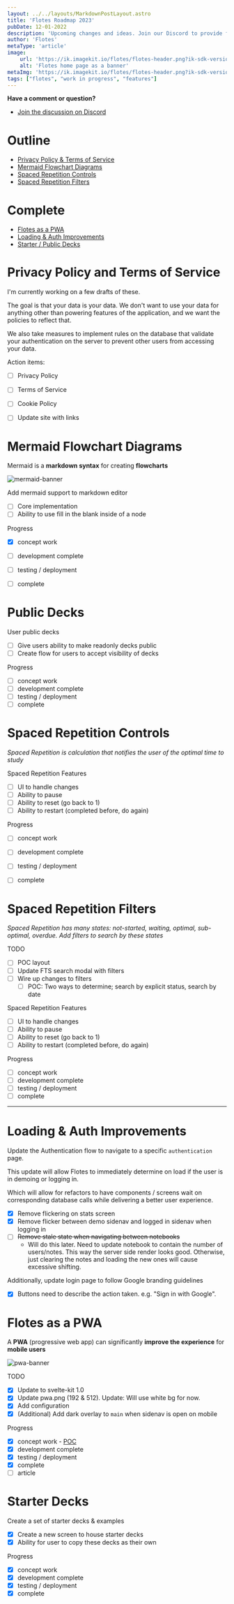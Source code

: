 ```yaml
---
layout: ../../layouts/MarkdownPostLayout.astro
title: 'Flotes Roadmap 2023'
pubDate: 12-01-2022
description: 'Upcoming changes and ideas. Join our Discord to provide feedback!'
author: 'Flotes'
metaType: 'article'
image:
    url: 'https://ik.imagekit.io/flotes/flotes-header.png?ik-sdk-version=javascript-1.4.3&updatedAt=1674667619507' 
    alt: 'Flotes home page as a banner'
metaImg: 'https://ik.imagekit.io/flotes/flotes-header.png?ik-sdk-version=javascript-1.4.3&updatedAt=1674667619507'    
tags: ["flotes", "work in progress", "features"]
---
```


**Have a comment or question?**
-  [Join the discussion on Discord](https://discord.gg/GacTG3MHej)


# Outline
- [Privacy Policy & Terms of Service](#privacy)
- [Mermaid Flowchart Diagrams](#mermaid)
- [Spaced Repetition Controls](#spaced)
- [Spaced Repetition Filters](#filters)

# Complete
- [Flotes as a PWA](#pwa)
- [Loading & Auth Improvements](#auth)
- [Starter / Public Decks](#starter)


# <a name="privacy"></a> Privacy Policy and Terms of Service

I'm currently working on a few drafts of these.

The goal is that your data is your data. We don't want to use your data for anything other than powering features of the application, and we want the policies to reflect that.

We also take measures to implement rules on the database that validate your authentication on the server to prevent other users from accessing your data.

Action items:
- [ ] Privacy Policy
- [ ] Terms of Service
- [ ] Cookie Policy
- [ ] Update site with links


# <a name="mermaid"></a> Mermaid Flowchart Diagrams
Mermaid is a **markdown syntax** for creating **flowcharts**

![mermaid-banner](/mermaid-banner.png)

Add mermaid support to markdown editor
- [ ] Core implementation
- [ ] Ability to use fill in the blank inside of a node

Progress
- [x] concept work
- [ ] development complete
- [ ] testing / deployment
- [ ] complete


# Public Decks

User public decks
- [ ] Give users ability to make readonly decks public
- [ ] Create flow for users to accept visibility of decks

Progress
- [ ] concept work
- [ ] development complete
- [ ] testing / deployment
- [ ] complete

# <a name="spaced"></a> Spaced Repetition Controls
*Spaced Repetition is calculation that notifies the user of the optimal time to study*

Spaced Repetition Features
- [ ] UI to handle changes
- [ ] Ability to pause
- [ ] Ability to reset (go back to 1)
- [ ] Ability to restart (completed before, do again)

Progress
- [ ] concept work
- [ ] development complete
- [ ] testing / deployment
- [ ] complete



# <a name="filters"></a> Spaced Repetition Filters
*Spaced Repetition has many states: not-started, waiting, optimal, sub-optimal, overdue. Add filters to search by these states*

TODO
- [ ] POC layout
- [ ] Update FTS search modal with filters
- [ ] Wire up changes to filters
  - [ ] POC: Two ways to determine; search by explicit status, search by date

Spaced Repetition Features
- [ ] UI to handle changes
- [ ] Ability to pause
- [ ] Ability to reset (go back to 1)
- [ ] Ability to restart (completed before, do again)

Progress
- [ ] concept work
- [ ] development complete
- [ ] testing / deployment
- [ ] complete

---


# <a name="auth"></a> Loading & Auth Improvements
Update the Authentication flow to navigate to a specific `authentication` page.

This update will allow Flotes to immediately determine on load if the user is in demoing or logging in.

Which will allow for refactors to have components / screens wait on corresponding database calls
while delivering a better user experience. 
- [x] Remove flickering on stats screen
- [x] Remove flicker between demo sidenav and logged in sidenav when logging in
- [ ] ~~Remove stale state when navigating between notebooks~~
  - Will do this later. Need to update notebook to contain the number of users/notes. This way the server side render looks good. Otherwise, just clearing the notes and loading the new ones will cause excessive shifting.

Additionally, update login page to follow Google branding guidelines
- [x] Buttons need to describe the action taken. e.g. "Sign in with Google".

# <a name="pwa"></a> Flotes as a PWA 
A **PWA** (progressive web app) can significantly **improve the experience** for **mobile users**

![pwa-banner](/pwa-2.png)

TODO
- [x] Update to svelte-kit 1.0
- [x] Update pwa.png (192 & 512). Update: Will use white bg for now.
- [x] Add configuration
- [x] (Additional) Add dark overlay to `main` when sidenav is open on mobile

Progress
- [x] concept work - [POC](https://github.com/Everduin94/svelte-kit-pwa-example)
- [x] development complete
- [x] testing / deployment
- [x] complete
- [ ] article

# <a name="starter"></a> Starter Decks

Create a set of starter decks & examples
- [x] Create a new screen to house starter decks
- [x] Ability for user to copy these decks as their own

Progress
- [x] concept work
- [x] development complete
- [x] testing / deployment
- [x] complete
